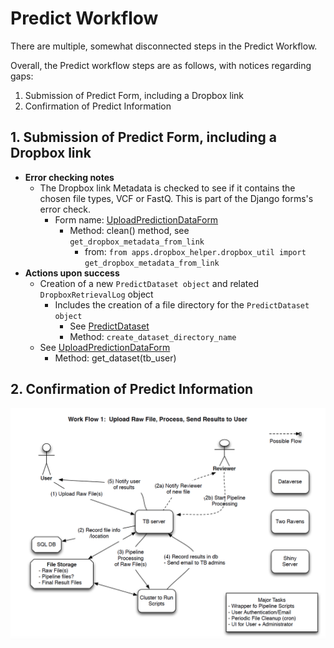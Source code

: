 # Predict Workflow

There are multiple, somewhat disconnected steps in the Predict Workflow.

Overall, the Predict workflow steps are as follows, with notices regarding gaps:

  1. Submission of Predict Form, including a Dropbox link
  2. Confirmation of Predict Information


## 1. Submission of Predict Form, including a Dropbox link

- **Error checking notes**
  - The Dropbox link Metadata is checked to see if it contains
    the chosen file types, VCF or FastQ. This is part of the Django forms's
    error check.
    - Form name: [UploadPredictionDataForm](gentb_website/tb_website/apps/predict/forms.py)
       - Method: clean() method, see ```get_dropbox_metadata_from_link```
         - from: ```from apps.dropbox_helper.dropbox_util import get_dropbox_metadata_from_link```
- **Actions upon success**
  - Creation of a new ```PredictDataset object``` and related ```DropboxRetrievalLog``` object
    - Includes the creation of a file directory for the ```PredictDataset object```
        - See [PredictDataset](gentb_website/tb_website/apps/predict/models.py)
        - Method: ```create_dataset_directory_name```
  - See [UploadPredictionDataForm](gentb_website/tb_website/apps/predict/forms.py)
    - Method: get_dataset(tb_user)

## 2. Confirmation of Predict Information




![predict workflow](images/predict-workflow.png?raw=true "Predict Workflow")
